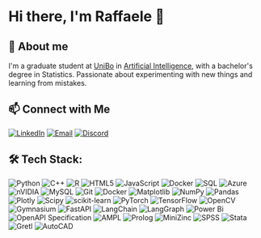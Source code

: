 # Hi there, I'm Raffaele 👋
<!--
**raphsa/raphsa** is a ✨ _special_ ✨ repository because its `README.md` (this file) appears on your GitHub profile.

Here are some ideas to get you started:

- 🔭 I’m currently working on ...
- 🌱 I’m currently learning ...
- 👯 I’m looking to collaborate on ...
- 🤔 I’m looking for help with ...
- 💬 Ask me about ...
- 📫 How to reach me: ...
- 😄 Pronouns: ...
- ⚡ Fun fact: ...
-->
## 🌱 About me
I'm a graduate student at [UniBo](https://www.unibo.it/en) in [Artificial Intelligence](https://corsi.unibo.it/2cycle/artificial-intelligence), with a bachelor's degree in Statistics. Passionate about experimenting with new things and learning from mistakes.

## 📫 Connect with Me
[![LinkedIn](https://img.shields.io/badge/-LinkedIn-blue?style=flat-square&logo=linkedin&logoColor=white)](https://linkedin.com/in/raffaelesali)
[![Email](https://img.shields.io/badge/-Email-D14836?style=flat-square&logo=gmail&logoColor=white)](mailto:saliraffaele@gmail.com)
[![Discord](https://img.shields.io/badge/Discord-7289DA?style=flat-square&logo=discord&logoColor=white)](https://discord.com/users/raph5904)


## 🛠 Tech Stack: 
![Python](https://img.shields.io/badge/python-3670A0?style=for-the-badge&logo=python&logoColor=ffdd54) ![C++](https://img.shields.io/badge/c++-%2300599C.svg?style=for-the-badge&logo=c%2B%2B&logoColor=white) ![R](https://img.shields.io/badge/-R-276DC3?style=flat-square&logo=r&logoColor=white) ![HTML5](https://img.shields.io/badge/html5-%23E34F26.svg?style=for-the-badge&logo=html5&logoColor=white) ![JavaScript](https://img.shields.io/badge/javascript-%23323330.svg?style=for-the-badge&logo=javascript&logoColor=%23F7DF1E) ![Docker](https://img.shields.io/badge/docker-%230db7ed.svg?style=for-the-badge&logo=docker&logoColor=white) ![SQL](https://img.shields.io/badge/-SQL-4479A1?style=flat-square&logo=mysql&logoColor=white) ![Azure](https://img.shields.io/badge/azure-%230072C6.svg?style=for-the-badge&logo=microsoftazure&logoColor=white) ![nVIDIA](https://img.shields.io/badge/cuda-000000.svg?style=for-the-badge&logo=nVIDIA&logoColor=green) ![MySQL](https://img.shields.io/badge/mysql-4479A1.svg?style=for-the-badge&logo=mysql&logoColor=white) 
![Git](https://img.shields.io/badge/-Git-orange?style=flat-square&logo=git&logoColor=white)
![Docker](https://img.shields.io/badge/-Docker-blue?style=flat-square&logo=docker&logoColor=white) ![Matplotlib](https://img.shields.io/badge/Matplotlib-%23ffffff.svg?style=for-the-badge&logo=Matplotlib&logoColor=black) ![NumPy](https://img.shields.io/badge/numpy-%23013243.svg?style=for-the-badge&logo=numpy&logoColor=white) ![Pandas](https://img.shields.io/badge/pandas-%23150458.svg?style=for-the-badge&logo=pandas&logoColor=white) ![Plotly](https://img.shields.io/badge/Plotly-%233F4F75.svg?style=for-the-badge&logo=plotly&logoColor=white) ![Scipy](https://img.shields.io/badge/SciPy-%230C55A5.svg?style=for-the-badge&logo=scipy&logoColor=%white) ![scikit-learn](https://img.shields.io/badge/scikit--learn-%23F7931E.svg?style=for-the-badge&logo=scikit-learn&logoColor=white) ![PyTorch](https://img.shields.io/badge/PyTorch-%23EE4C2C.svg?style=for-the-badge&logo=PyTorch&logoColor=white) ![TensorFlow](https://img.shields.io/badge/TensorFlow-%23FF6F00.svg?style=for-the-badge&logo=TensorFlow&logoColor=white) ![OpenCV](https://img.shields.io/badge/-OpenCV-5C3EE8?style=flat-square&logo=opencv&logoColor=white) ![Gymnasium](https://img.shields.io/badge/-Gymnasium-FF6F61?style=flat-square&logo=data:image/png;base64,iVBORw0KGgoAAAANSUhEUgAAAAoAAAALCAYAAACp6UqPAAAABmJLR0QA/wD/AP+gvaeTAAAAH0lEQVQYV2NkYGBgmL8z0wAEmBgoKfM0PCAAgB+VwHnxZVgAAAABJRU5ErkJggg==) ![FastAPI](https://img.shields.io/badge/-FastAPI-009688?style=flat-square&logo=fastapi&logoColor=white) ![LangChain](https://img.shields.io/badge/-LangChain-FF9900?style=flat-square&logo=data:image/png;base64,iVBORw0KGgoAAAANSUhEUgAAAAoAAAALCAYAAACp6UqPAAAABmJLR0QA/wD/AP+gvaeTAAAAH0lEQVQYV2NkYGBgmL8z0wAEmBgoKfM0PCAAgB+VwHnxZVgAAAABJRU5ErkJggg==) ![LangGraph](https://img.shields.io/badge/-LangGraph-007ACC?style=flat-square&logo=data:image/png;base64,iVBORw0KGgoAAAANSUhEUgAAAAoAAAALCAYAAACp6UqPAAAABmJLR0QA/wD/AP+gvaeTAAAAH0lEQVQYV2NkYGBgmL8z0wAEmBgoKfM0PCAAgB+VwHnxZVgAAAABJRU5ErkJggg==) ![Power Bi](https://img.shields.io/badge/power_bi-F2C811?style=for-the-badge&logo=powerbi&logoColor=black) ![OpenAPI Specification](https://img.shields.io/badge/openapiinitiative-%23000000.svg?style=for-the-badge&logo=openapiinitiative&logoColor=white) ![AMPL](https://img.shields.io/badge/-AMPL-0072C6?style=flat-square&logo=data:image/png;base64,iVBORw0KGgoAAAANSUhEUgAAAAoAAAALCAYAAACp6UqPAAAABmJLR0QA/wD/AP+gvaeTAAAAHUlEQVQYV2NkYGBgmL8z8DAwMDAw+I+Y1JIAAkPDAAAnLcGXNfFSSQAAAABJRU5ErkJggg==) ![Prolog](https://img.shields.io/badge/-Prolog-FF6600?style=flat-square&logo=data:image/png;base64,iVBORw0KGgoAAAANSUhEUgAAAAoAAAALCAYAAACp6UqPAAAABmJLR0QA/wD/AP+gvaeTAAAAH0lEQVQYV2NkYGBgmL8z0wAEmBgoKfM0PCAAgB+VwHnxZVgAAAABJRU5ErkJggg==) ![MiniZinc](https://img.shields.io/badge/-MiniZinc-003366?style=flat-square&logo=data:image/png;base64,iVBORw0KGgoAAAANSUhEUgAAAAoAAAALCAYAAACp6UqPAAAABmJLR0QA/wD/AP+gvaeTAAAAH0lEQVQYV2NkYGBgmL8z0wAEmBgoKfM0PCAAgB+VwHnxZVgAAAABJRU5ErkJggg==) ![SPSS](https://img.shields.io/badge/-SPSS-2D3E50?style=flat-square&logo=ibm&logoColor=white) ![Stata](https://img.shields.io/badge/-Stata-0000FF?style=flat-square&logo=data:image/png;base64,iVBORw0KGgoAAAANSUhEUgAAAAoAAAALCAYAAACp6UqPAAAABmJLR0QA/wD/AP+gvaeTAAAAH0lEQVQYV2NkYGBgmL8z0wAEmBgoKfM0PCAAgB+VwHnxZVgAAAABJRU5ErkJggg==) ![Gretl](https://img.shields.io/badge/-Gretl-FF6600?style=flat-square&logo=data:image/png;base64,iVBORw0KGgoAAAANSUhEUgAAAAoAAAALCAYAAACp6UqPAAAABmJLR0QA/wD/AP+gvaeTAAAAH0lEQVQYV2NkYGBgmL8z0wAEmBgoKfM0PCAAgB+VwHnxZVgAAAABJRU5ErkJggg==) ![AutoCAD](https://img.shields.io/badge/-AutoCAD-ED1C24?style=flat-square&logo=autodesk&logoColor=white)